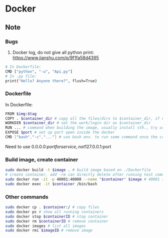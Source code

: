 # Docker
## Note
### Bugs
1. Docker log, do not give all python print: https://www.jianshu.com/p/9f1fa58d4395
```bash
# In Dockerfile:
CMD ["python", "-u", "Api.py"]
# In .py file:
print("Hello? Anyone there?", flush=True)
```

### Dockerfile
In Dockerfile:
```bash
FROM $img:$tag
COPY . $container_dir # copy all the files/dirs to $container_dir, if not exist in the container, it will create
WORKDIR $container_dir # set the work/login dir as $container_dir
RUN ... # command when building the image, usually install sth., try using && connect several commands
EXPOSE $port # set up port open inside the docker
CMD ["bash","-c","..."] # use bash env. to run some command once the container is created, usually service.
```
Need to use 0.0.0.0:$port for service, not 127.0.0.1:$port

### Build image, create container
```bash
sudo docker build -t $image . # build image based on ./Dockerfile
# create container, add -rm can directly delete after running test commands
sudo docker run -it -p 40001:40000 --name "$container" $image # 40001 is port outside and 40000 is inside
sudo docker exec -it $container /bin/bash
```

### Other commands
```bash
sudo docker cp . $container:/ # copy files
sudo docker ps # show all running containers
sudo docker stop $containerID # stop container
sudo docker rm $containerID # remove container
sudo docker images # list all images
sudo docker rmi $imageID # remove image
```

